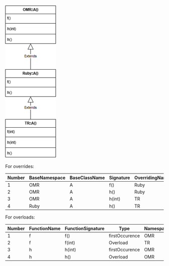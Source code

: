 ![Class Hierarchy](https://github.com/samasri/omr/blob/master/tools/compiler/OMRStatistics/doc/resources/Case3.png)

For overrides:

Number | BaseNamespace | BaseClassName | Signature | OverridingNamespace | OverridingClassName | isImplicit | isVirtual |
| --- | --- | --- | --- | --- | --- | --- | --- |
| 1 | OMR | A | f() | Ruby | A | 0 | 0 |
| 2 | OMR | A | h() | Ruby | A | 0 | 0 |
| 3 | OMR | A | h(int) | TR | A | 0 | 0 |
| 4 | Ruby | A | h() | TR | A | 0 | 0 |

For overloads:

Number | FunctionName | FunctionSignature | Type | Namespace | ClassName | isImplicit | isVirtual |
| --- | --- | --- | --- | --- | --- | --- | --- |
| 1 | f | f() | firstOccurence | OMR | A | 0 | 0 |
| 2 | f | f(int) | Overload | TR | A | 0 | 0 |
| 3 | h | h(int) | firstOccurence | OMR | A | 0 | 0 |
| 4 | h | h() | Overload | OMR | A | 0 | 0 |
